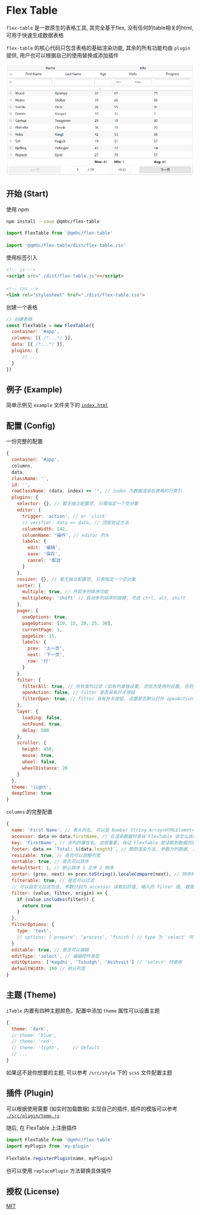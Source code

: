 # Flex Table

`flex-table` 是一款原生的表格工具, 其完全基于flex, 没有任何的table相关的html, 可用于快速生成数据表格

`flex-table` 的核心代码只包含表格的基础渲染功能, 其余的所有功能均由 `plugin` 提供, 用户也可以根据自己的使用替换或添加插件

![视觉](./public/visual.png)


## 开始 (Start)

使用 npm

```bash
npm install --save @qmhc/flex-table
```

```js
import FlexTable from '@qmhc/flex-table'

import '@qmhc/flex-table/dist/flex-table.css'
```

使用标签引入

```html
<!-- js -->
<script src="./dist/flex-table.js"></script>

<!-- css -->
<link rel="stylesheet" href="./dist/flex-table.css">
```

创建一个表格

```javascript
// 创建表格
const flexTable = new FlexTable({
  container: '#app',
  columns: [{ /*...*/ }],
  data: [{ /*...*/ }],
  plugins: {
      // ...
  }
})
```

## 例子 (Example)

简单示例见 `example` 文件夹下的 [`index.html`](./tests/index.html)


## 配置 (Config)

一份完整的配置

```javascript
{
  container: '#app',
  columns,
  data,
  className: '',
  id: '',
  rowClassName: (data, index) => '', // index 为数据渲染在表格的行索引
  plugins: {
    selector: {}, // 暂无独立配置项, 只需指定一个空对象
    editor: {
      trigger: 'action', // or 'click'
      // verifier: data => data, // 顶层验证方法
      columnWidth: 142,
      columnName: '操作', // editor 列头
      labels: {
        edit: '编辑',
        save: '保存',
        cancel: '取消'
      }
    },
    resizer: {}, // 暂无独立配置项, 只需指定一个空对象
    sorter: {
      multiple: true, // 开启多列排序功能
      multipleKey: 'shift' // 启动多列排序的按键, 可选 ctrl, alt, shift
    },
    pager: {
      useOptions: true,
      pageOptions: [10, 15, 20, 25, 30],
      currentPage: 1,
      pageSize: 15,
      labels: {
        prev: '上一页',
        next: '下一页',
        row: '行'
      }
    },
    filter: {
      filterAll: true, // 所有类均过滤 (如有列单独设置, 则优先使用列设置, 否则使用默认过滤设置)
      openAction: false, // filter 是否具有开关按钮
      filterOpen: true, // filter 具有开关按钮, 设置是否默认打开 openAction 为 false 时忽略
    },
    layer: {
      loading: false,
      notFound: true,
      delay: 500
    },
    scroller: {
      height: 450,
      mouse: true,
      wheel: false,
      wheelDistance: 20
    }
  },
  theme: 'light',
  deepClone: true
}
```

`columns` 的完整配置

```js
{
  name: 'First Name', // 表头列名, 可以是 Number String Array<HTMLElemnt> NodeList HTMLElement
  accessor: data => data.firstName, // 在渲染数据时告诉 FlexTable 该怎么读取数据, 参数为行数据, 返回值参考 name 属性
  key: 'firstName', // 该列的属性名, 这很重要, 保证 FlexTable 能读取到数据的原始值
  footer: data => `Total: ${data.length}`, // 脚部渲染方法, 参数为列数据, 返回值参考 name 属性
  resizable: true, // 是否可以调整列宽
  sortable: true, // 是否可以排序
  defaultSort: 1, // 默认排序 1 正序 2 倒序
  sorter: (prev, next) => prev.toString().localeCompare(next), // 排序的方法
  filterable: true, // 是否可以过滤
  // 可以自定义过滤方法, 参数分别为 accessor 读取后的值, 输入的 filter 值, 数据的原始值
  filter: (value, filter, origin) => {
    if (value.includes(filter)) {
      return true
    }
  },
  filterOptions: {
    type: 'text',
    // options: ['prepare', 'process', 'finish'] // type 为 'select' 时使用
  }
  editable: true, // 是否可以编辑
  editType: 'select', // 编辑控件类型
  editOptions: ['Kegdhi', 'Tshudgh', 'Asihvsit'] // 'select' 时使用
  defaultWidth: 100 // 默认列宽
}
```

<!-- PS: 内置的 `resizer` 插件是基于 `Proxy` 编写的，使用时请注意兼容性 -->

## 主题 (Theme)

`iTable` 内置有四种主题颜色，配置中添加 `theme` 属性可以设置主题

```javascript
{
  theme: 'dark',
  // theme: 'blue',
  // theme: 'red',
  // theme: 'light',     // default
  // ...
}
```

如果这不是你想要的主题, 可以参考 `/src/style` 下的 `scss` 文件配置主题

## 插件 (Plugin)

可以根据使用需要 (如实时加载数据) 实现自己的插件, 插件的模版可以参考 [`./src/plugin/temp.js`](././src/plugin/temp.js)

随后, 在 FlexTable 上注册插件

```js
import FlexTable from '@qmhc/flex-table'
import myPlugin from 'my-plugin'

FlexTable.registerPlugin(name, myPlugin)
```

也可以使用 `replacePlugin` 方法替换具体插件

## 授权 (License)

[MIT](./LICENSE)
